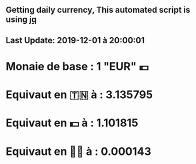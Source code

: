 ## Getting daily currency, This automated script is using [jq](https://stedolan.github.io/jq/)
## Last Update:  2019-12-01 à 20:00:01
 # Monaie de base : 1 "EUR" 💶 
 # Equivaut en 🇹🇳 à :  3.135795 
 # Equivaut en 💵 à : 1.101815
 # Equivaut en 🐱‍💻 à :  0.000143
